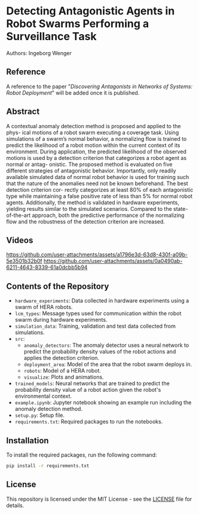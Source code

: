# Detecting Antagonistic Agents in Robot Swarms Performing a Surveillance Task

Authors: Ingeborg Wenger

## Reference
A reference to the paper "_Discovering Antagonists in Networks of Systems:
Robot Deployment_" will be added once it is published.

## Abstract
A contextual anomaly detection method is proposed and applied to the phys-
ical motions of a robot swarm executing a coverage task. Using simulations
of a swarm’s normal behavior, a normalizing flow is trained to predict the
likelihood of a robot motion within the current context of its environment.
During application, the predicted likelihood of the observed motions is used
by a detection criterion that categorizes a robot agent as normal or antag-
onistic. The proposed method is evaluated on five different strategies of
antagonistic behavior. Importantly, only readily available simulated data
of normal robot behavior is used for training such that the nature of the
anomalies need not be known beforehand. The best detection criterion cor-
rectly categorizes at least 80% of each antagonistic type while maintaining
a false positive rate of less than 5% for normal robot agents. Additionally,
the method is validated in hardware experiments, yielding results similar to
the simulated scenarios. Compared to the state-of-the-art approach, both
the predictive performance of the normalizing flow and the robustness of the
detection criterion are increased.

## Videos

https://github.com/user-attachments/assets/a1796e3d-63d8-430f-a09b-5e3501b32b0f
https://github.com/user-attachments/assets/0a0490ab-6211-4643-8339-61a0dcbb5b94

## Contents of the Repository
- `hardware_experiments`: Data collected in hardware experiments using a swarm of HERA robots.
- `lcm_types`: Message types used for communication within the robot swarm during hardware experiments.
- `simulation_data`: Training, validation and test data collected from simulations.
- `src`:
    - `anomaly_detectors`: The anomaly detector uses a neural network to predict the probability density values of the robot actions and applies the detection criterion.
    - `deployment_area`: Model of the area that the robot swarm deploys in.
    - `robots`: Model of a HERA robot.
    - `visualize`: Plots and animations.
- `trained_models`: Neural networks that are trained to predict the probability density value of a robot action given the robot's environmental context.
- `example.ipynb`: Jupyter notebook showing an example run including the anomaly detection method.
- `setup.py`: Setup file.
- `requirements.txt`: Required packages to run the notebooks.

## Installation
To install the required packages, run the following command:
```bash
pip install -r requirements.txt
```

## License
This repository is licensed under the MIT License - see the [LICENSE](LICENSE) file for details.
